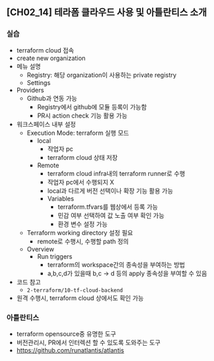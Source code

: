 ## [CH02_14] 테라폼 클라우드 사용 및 아틀란티스 소개

### 실습
- terraform cloud 접속
- create new organization
- 메뉴 설명
  - Registry: 해당 organization이 사용하는 private registry
  - Settings
- Providers
  - Github과 연동 가능
    - Registry에서 github에 모듈 등록이 가능함
    - PR시 action check 기능 활용 가능
- 워크스페이스 내부 설정
  - Execution Mode: terraform 실행 모드
    - local
      - 작업자 pc
      - terraform cloud 상태 저장
    - Remote
      - terraform cloud infra내의 terraform runner로 수행
      - 작업자 pc에서 수행되지 X
      - local과 다르게 버전 선택이나 확장 기능 활용 가능
      - Variables
        - terraform.tfvars를 웹상에서 등록 가능
        - 민감 여부 선택하여 값 노출 여부 확인 가능
        - 환경 변수 설정 가능
  - Terraform working directory 설정 필요
    - remote로 수행시, 수행할 path 정의
  - Overview
    - Run triggers
      - terraform의 workspace간의 종속성을 부여하는 방법
      - a,b,c,d가 있을때 b,c -> d 등의 apply 종속성을 부여할 수 있음
- 코드 참고
  - `2-terraform/10-tf-cloud-backend`
- 원격 수행시, terraform cloud 상에서도 확인 가능

### 아틀란티스
- terraform opensource중 유명한 도구
- 버전관리시, PR에서 인터렉션 할 수 있도록 도와주는 도구
- https://github.com/runatlantis/atlantis